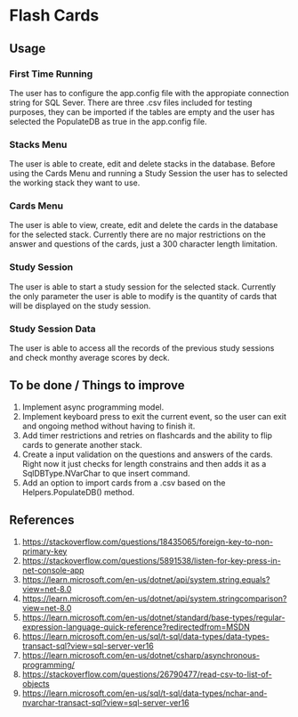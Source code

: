 # Flash Cards

## Usage

### First Time Running

The user has to configure the app.config file with the appropiate connection string for SQL Sever. There are three .csv files included for testing purposes, they can be imported if the tables are empty and the user has selected the PopulateDB as true in the app.config file.

### Stacks Menu

The user is able to create, edit and delete stacks in the database. Before using the Cards Menu and running a Study Session the user has to selected the working stack they want to use.

### Cards Menu

The user is able to view, create, edit and delete the cards in the database for the selected stack. Currently there are no major restrictions on the answer and questions of the cards, just a 300 character length limitation.

### Study Session

The user is able to start a study session for the selected stack. Currently the only parameter the user is able to modify is the quantity of cards that will be displayed on the study session.

### Study Session Data

The user is able to access all the records of the previous study sessions and check monthy average scores by deck.


## To be done / Things to improve

1. Implement async programming model.
2. Implement keyboard press to exit the current event, so the user can exit and ongoing method without having to finish it.
3. Add timer restrictions and retries on flashcards and the ability to flip cards to generate another stack.
4. Create a input validation on the questions and answers of the cards. Right now it just checks for length constrains and then adds it as a SqlDBType.NVarChar to que insert command.
5. Add an option to import cards from a .csv based on the Helpers.PopulateDB() method.

## References
1. https://stackoverflow.com/questions/18435065/foreign-key-to-non-primary-key
2. https://stackoverflow.com/questions/5891538/listen-for-key-press-in-net-console-app
3. https://learn.microsoft.com/en-us/dotnet/api/system.string.equals?view=net-8.0
4. https://learn.microsoft.com/en-us/dotnet/api/system.stringcomparison?view=net-8.0
5. https://learn.microsoft.com/en-us/dotnet/standard/base-types/regular-expression-language-quick-reference?redirectedfrom=MSDN
6. https://learn.microsoft.com/en-us/sql/t-sql/data-types/data-types-transact-sql?view=sql-server-ver16
7. https://learn.microsoft.com/en-us/dotnet/csharp/asynchronous-programming/
8. https://stackoverflow.com/questions/26790477/read-csv-to-list-of-objects
9. https://learn.microsoft.com/en-us/sql/t-sql/data-types/nchar-and-nvarchar-transact-sql?view=sql-server-ver16


